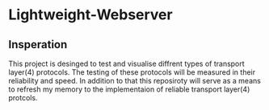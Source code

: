 # Lightweight-Webserver

## Insperation

This project is desinged to test and visualise diffrent types of transport layer(4) protocols. The testing of these protocols will be measured in their reliability and speed. In addition to that this reposiroty will serve as a means to refresh my memory to the implementaion of reliable transport layer(4) protcols.
